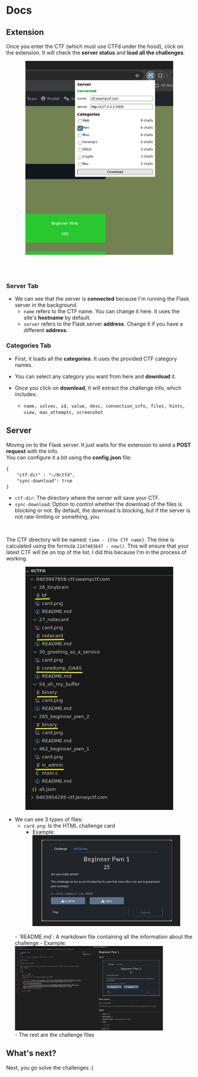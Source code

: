 # Docs

## Extension  
Once you enter the CTF (which must use CTFd under the hood), click on the extension. It will check the **server status** and **load all the challenges**.  

<p align="center">
    <img src="docs/extension.png" alt="extension" width="400"/> 
</p>

<br><br>

### Server Tab  
- We can see that the server is **connected** because I'm running the Flask server in the background.  
    - `name` refers to the CTF name. You can change it here. It uses the site's **hostname** by default.  
    - `server` refers to the Flask server **address**. Change it if you have a different **address**.  

   
### Categories Tab  
- First, it loads all the **categories**. It uses the provided CTF category names.  
- You can select any category you want from here and **download** it.  

- Once you click on **download**, it will extract the challenge info, which includes:  
    - `name, solves, id, value, desc, connection_info, files, hints, view, max_attempts, screenshot`  


## Server  
Moving on to the Flask server. It just waits for the extension to send a **POST request** with the info.  
You can configure it a bit using the **config.json** file:  
```
{
    "ctf-dir" : "~/0ctfd",
    "sync-download": true 
}
```

- `ctf-dir`: The directory where the server will save your CTF.  
- `sync-download`: Option to control whether the download of the files is blocking or not. By default, the download is blocking, but if the server is not rate-limiting or something, you


<br>

The CTF directory will be named: `time - {the CTF name}`. The time is calculated using the formula `2147483647 - now()`. This will ensure that your latest CTF will be on top of the list. I did this because I'm in the process of working.  


<p align="center">
    <img src="docs/vscode-files.png" alt="vscode files" width="400"/> 
</p>



- We can see 3 types of files:  
    - `card.png`: Is the HTML challenge card  
        - Example:
            <br>
            <img src="docs/card.png" alt="card.png" width="400"/> 
    <br>
    - `README.md`: A markdown file containing all the information about the challenge  
        - Example: 
            <br>
            <img src="docs/README.png" alt="README.png" width="400"/> 
    <br>
    - The rest are the challenge files  


## What's next?  
Next, you go solve the challenges :)  